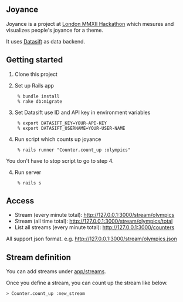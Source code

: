 ## Joyance

Joyance is a project at [London MMXII Hackathon](http://mmxiihack.org) which
mesures and visualizes people's joyance for a theme.

It uses [Datasift](http://datasift.com/) as data backend.

## Getting started

1. Clone this project

2. Set up Rails app

        % bundle install
        % rake db:migrate

3. Set Datasift use ID and API key in environment variables

        % export DATASIFT_KEY=YOUR-API-KEY
        % export DATASIFT_USERNAME=YOUR-USER-NAME

3. Run script which counts up joyance

        % rails runner "Counter.count_up :olympics"

You don't have to stop script to go to step 4.

4. Run server

        % rails s

## Access

* Stream (every minute total): http://127.0.0.1:3000/stream/olympics
* Stream (all time total): http://127.0.0.1:3000/stream/olympics/total
* List all streams (every minute total): http://127.0.0.1:3000/counters

All support json format. e.g. http://127.0.0.1:3000/stream/olympics.json

## Stream definition

You can add streams under [app/streams](https://github.com/ono/joyance/tree/master/app/streams).

Once you define a stream, you can count up the stream like below.

    > Counter.count_up :new_stream



